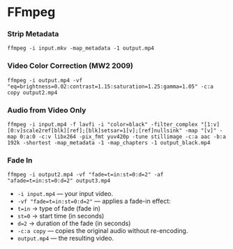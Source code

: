 # FFmpeg


### Strip Metadata
```
ffmpeg -i input.mkv -map_metadata -1 output.mp4
```

### Video Color Correction (MW2 2009)
```
ffmpeg -i output.mp4 -vf "eq=brightness=0.02:contrast=1.15:saturation=1.25:gamma=1.05" -c:a copy output2.mp4
```

### Audio from Video Only
```
ffmpeg -i input.mp4 -f lavfi -i "color=black" -filter_complex "[1:v][0:v]scale2ref[blk][ref];[blk]setsar=1[v];[ref]nullsink" -map "[v]" -map 0:a:0 -c:v libx264 -pix_fmt yuv420p -tune stillimage -c:a aac -b:a 192k -shortest -map_metadata -1 -map_chapters -1 output_black.mp4
```

### Fade In
```
ffmpeg -i output2.mp4 -vf "fade=t=in:st=0:d=2" -af "afade=t=in:st=0:d=2" output3.mp4
```
* `-i input.mp4` — your input video.
* `-vf "fade=t=in:st=0:d=2"` — applies a fade-in effect:
* `t=in` → type of fade (fade in)
* `st=0` → start time (in seconds)
* `d=2` → duration of the fade (in seconds)
* `-c:a copy` — copies the original audio without re-encoding.
* `output.mp4` — the resulting video.
